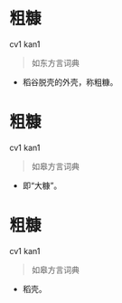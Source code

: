 # 粗糠
cv1 kan1
> 如东方言词典
- 稻谷脱壳的外壳，称粗糠。

# 粗糠
cv1 kan1
> 如皋方言词典
- 即“大糠”。

# 粗糠
cv1 kan1
> 如皋方言词典
- 稻壳。
